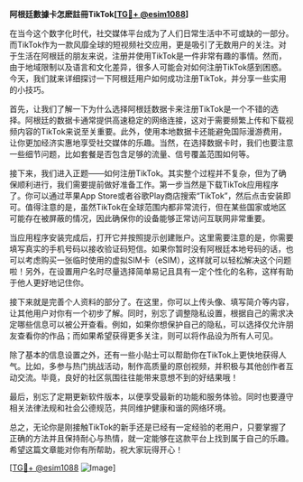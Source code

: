 **阿根廷數據卡怎麽註冊TikTok[[TG💪+ @esim1088](https://t.me/s/esim1088)]**

在当今这个数字化时代，社交媒体平台成为了人们日常生活中不可或缺的一部分。而TikTok作为一款风靡全球的短视频社交应用，更是吸引了无数用户的关注。对于生活在阿根廷的朋友来说，注册并使用TikTok是一件非常有趣的事情。然而，由于地域限制以及语言和文化差异，很多人可能会对如何注册TikTok感到困惑。今天，我们就来详细探讨一下阿根廷用户如何成功注册TikTok，并分享一些实用的小技巧。

首先，让我们了解一下为什么选择阿根廷数据卡来注册TikTok是一个不错的选择。阿根廷的数据卡通常提供高速稳定的网络连接，这对于需要频繁上传和下载视频内容的TikTok来说至关重要。此外，使用本地数据卡还能避免国际漫游费用，让你更加经济实惠地享受社交媒体的乐趣。当然，在选择数据卡时，我们也要注意一些细节问题，比如套餐是否包含足够的流量、信号覆盖范围如何等。

接下来，我们进入正题——如何注册TikTok。其实整个过程并不复杂，但为了确保顺利进行，我们需要提前做好准备工作。第一步当然是下载TikTok应用程序了。你可以通过苹果App Store或者谷歌Play商店搜索“TikTok”，然后点击安装即可。值得注意的是，虽然TikTok在全球范围内都非常流行，但在某些国家或地区可能存在被屏蔽的情况，因此确保你的设备能够正常访问互联网非常重要。

当应用程序安装完成后，打开它并按照提示创建账户。这里需要注意的是，你需要填写真实的手机号码以接收验证码短信。如果你暂时没有阿根廷本地号码的话，也可以考虑购买一张临时使用的虚拟SIM卡（eSIM），这样就可以轻松解决这个问题啦！另外，在设置用户名时尽量选择简单易记且具有一定个性化的名称，这样有助于他人更好地记住你。

接下来就是完善个人资料的部分了。在这里，你可以上传头像、填写简介等内容，让其他用户对你有一个初步了解。同时，别忘了调整隐私设置，根据自己的需求决定哪些信息可以被公开查看。例如，如果你想保护自己的隐私，可以选择仅允许朋友查看你的作品；而如果希望获得更多关注，则可以将作品设为所有人可见。

除了基本的信息设置之外，还有一些小贴士可以帮助你在TikTok上更快地获得人气。比如，多参与热门挑战活动，制作高质量的原创视频，并积极与其他创作者互动交流。毕竟，良好的社区氛围往往能带来意想不到的好结果哦！

最后，别忘了定期更新软件版本，以便享受最新的功能和服务体验。同时也要遵守相关法律法规和社会公德规范，共同维护健康和谐的网络环境。

总之，无论你是刚接触TikTok的新手还是已经有一定经验的老用户，只要掌握了正确的方法并且保持耐心与热情，就一定能够在这款平台上找到属于自己的乐趣。希望这篇文章能对你有所帮助，祝大家玩得开心！

[[TG💪+ @esim1088](https://t.me/s/esim1088) ![Image](https://i.postimg.cc/4NQfJmqS/Snipaste-2025-05-13-00-14-12.png)]